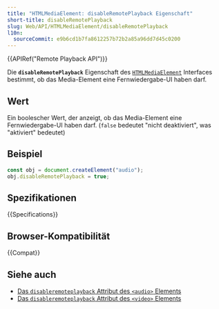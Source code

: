 ```yaml
---
title: "HTMLMediaElement: disableRemotePlayback Eigenschaft"
short-title: disableRemotePlayback
slug: Web/API/HTMLMediaElement/disableRemotePlayback
l10n:
  sourceCommit: e9b6cd1b7fa8612257b72b2a85a96dd7d45c0200
---
```


{{APIRef("Remote Playback API")}}

Die **`disableRemotePlayback`** Eigenschaft des [`HTMLMediaElement`](/de/docs/Web/API/HTMLMediaElement) Interfaces bestimmt, ob das Media-Element eine Fernwiedergabe-UI haben darf.

## Wert

Ein boolescher Wert, der anzeigt, ob das Media-Element eine Fernwiedergabe-UI haben darf. (`false` bedeutet "nicht deaktiviert", was "aktiviert" bedeutet)

## Beispiel

```js
const obj = document.createElement("audio");
obj.disableRemotePlayback = true;
```

## Spezifikationen

{{Specifications}}

## Browser-Kompatibilität

{{Compat}}

## Siehe auch

- [Das `disableremoteplayback` Attribut des `<audio>` Elements](/de/docs/Web/HTML/Reference/Elements/audio#disableremoteplayback)
- [Das `disableremoteplayback` Attribut des `<video>` Elements](/de/docs/Web/HTML/Reference/Elements/video#disableremoteplayback)
